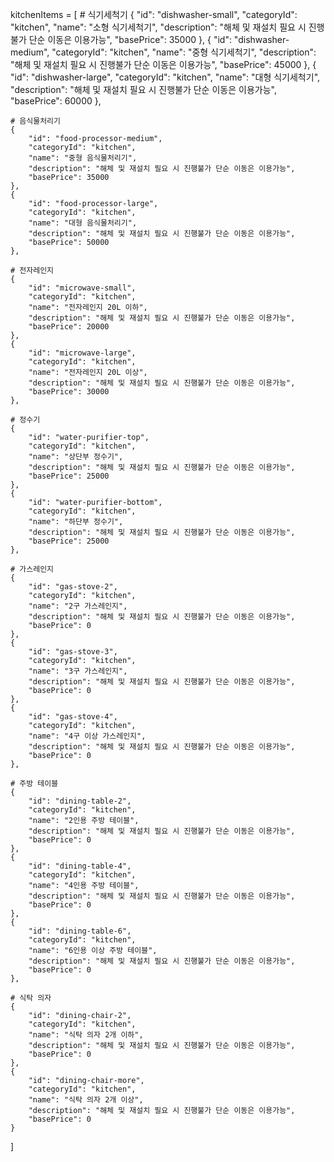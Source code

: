 kitchenItems = [
    # 식기세척기
    {
        "id": "dishwasher-small",
        "categoryId": "kitchen",
        "name": "소형 식기세척기",
        "description": "해체 및 재설치 필요 시 진행불가 단순 이동은 이용가능",
        "basePrice": 35000
    },
    {
        "id": "dishwasher-medium",
        "categoryId": "kitchen",
        "name": "중형 식기세척기",
        "description": "해체 및 재설치 필요 시 진행불가 단순 이동은 이용가능",
        "basePrice": 45000
    },
    {
        "id": "dishwasher-large",
        "categoryId": "kitchen",
        "name": "대형 식기세척기",
        "description": "해체 및 재설치 필요 시 진행불가 단순 이동은 이용가능",
        "basePrice": 60000
    },

    # 음식물처리기
    {
        "id": "food-processor-medium",
        "categoryId": "kitchen",
        "name": "중형 음식물처리기",
        "description": "해체 및 재설치 필요 시 진행불가 단순 이동은 이용가능",
        "basePrice": 35000
    },
    {
        "id": "food-processor-large",
        "categoryId": "kitchen",
        "name": "대형 음식물처리기",
        "description": "해체 및 재설치 필요 시 진행불가 단순 이동은 이용가능",
        "basePrice": 50000
    },

    # 전자레인지
    {
        "id": "microwave-small",
        "categoryId": "kitchen",
        "name": "전자레인지 20L 이하",
        "description": "해체 및 재설치 필요 시 진행불가 단순 이동은 이용가능",
        "basePrice": 20000
    },
    {
        "id": "microwave-large",
        "categoryId": "kitchen",
        "name": "전자레인지 20L 이상",
        "description": "해체 및 재설치 필요 시 진행불가 단순 이동은 이용가능",
        "basePrice": 30000
    },

    # 정수기
    {
        "id": "water-purifier-top",
        "categoryId": "kitchen",
        "name": "상단부 정수기",
        "description": "해체 및 재설치 필요 시 진행불가 단순 이동은 이용가능",
        "basePrice": 25000
    },
    {
        "id": "water-purifier-bottom",
        "categoryId": "kitchen",
        "name": "하단부 정수기",
        "description": "해체 및 재설치 필요 시 진행불가 단순 이동은 이용가능",
        "basePrice": 25000
    },

    # 가스레인지
    {
        "id": "gas-stove-2",
        "categoryId": "kitchen",
        "name": "2구 가스레인지",
        "description": "해체 및 재설치 필요 시 진행불가 단순 이동은 이용가능",
        "basePrice": 0
    },
    {
        "id": "gas-stove-3",
        "categoryId": "kitchen",
        "name": "3구 가스레인지",
        "description": "해체 및 재설치 필요 시 진행불가 단순 이동은 이용가능",
        "basePrice": 0
    },
    {
        "id": "gas-stove-4",
        "categoryId": "kitchen",
        "name": "4구 이상 가스레인지",
        "description": "해체 및 재설치 필요 시 진행불가 단순 이동은 이용가능",
        "basePrice": 0
    },

    # 주방 테이블
    {
        "id": "dining-table-2",
        "categoryId": "kitchen",
        "name": "2인용 주방 테이블",
        "description": "해체 및 재설치 필요 시 진행불가 단순 이동은 이용가능",
        "basePrice": 0
    },
    {
        "id": "dining-table-4",
        "categoryId": "kitchen",
        "name": "4인용 주방 테이블",
        "description": "해체 및 재설치 필요 시 진행불가 단순 이동은 이용가능",
        "basePrice": 0
    },
    {
        "id": "dining-table-6",
        "categoryId": "kitchen",
        "name": "6인용 이상 주방 테이블",
        "description": "해체 및 재설치 필요 시 진행불가 단순 이동은 이용가능",
        "basePrice": 0
    },

    # 식탁 의자
    {
        "id": "dining-chair-2",
        "categoryId": "kitchen",
        "name": "식탁 의자 2개 이하",
        "description": "해체 및 재설치 필요 시 진행불가 단순 이동은 이용가능",
        "basePrice": 0
    },
    {
        "id": "dining-chair-more",
        "categoryId": "kitchen",
        "name": "식탁 의자 2개 이상",
        "description": "해체 및 재설치 필요 시 진행불가 단순 이동은 이용가능",
        "basePrice": 0
    }
]